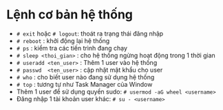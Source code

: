 # Lệnh cơ bản hệ thống

- `# exit` hoặc  `# logout`: thoát ra trạng thái đăng nhập
- `# reboot` : khởi động lại hệ thống
- `# ps` : kiểm tra các tiến trình đang chạy
- `# sleep <thoi_gian>` : cho hệ thống ngừng hoạt động trong 1 thời gian
- `# useradd <ten_user>` : Thêm 1 user vào hệ thống
- `# passwd  <ten_user>` : cập nhật mật khẩu cho user
- `# who` : cho biết user nào đang sử dụng hệ thống
- `# top` : tương tự như Task Manager của Window
- Thêm 1 user để sử dụng quyền sudo: `# usermod -aG wheel <username>`
- Đăng nhập 1 tài khoản user khác: `# su - <username>`